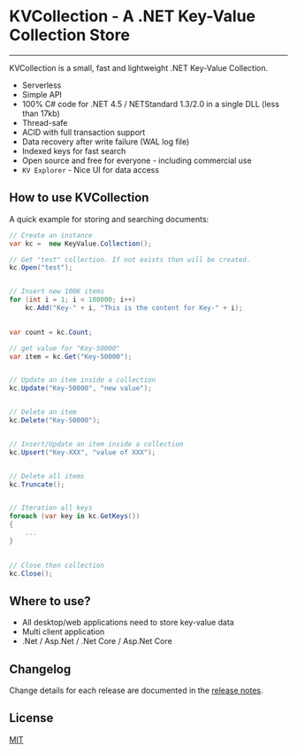 # KVCollection - A .NET Key-Value Collection Store


---

KVCollection is a small, fast and lightweight .NET Key-Value Collection. 

- Serverless
- Simple API
- 100% C# code for .NET 4.5 / NETStandard 1.3/2.0 in a single DLL (less than 17kb)
- Thread-safe
- ACID with full transaction support
- Data recovery after write failure (WAL log file)
- Indexed keys for fast search
- Open source and free for everyone - including commercial use
- `KV Explorer` - Nice UI for data access

## How to use KVCollection

A quick example for storing and searching documents:

```C#
// Create an instance
var kc =  new KeyValue.Collection();

// Get "test" collection. If not exists then will be created.
kc.Open("test");


// Insert new 100K items
for (int i = 1; i < 100000; i++)
    kc.Add("Key-" + i, "This is the content for Key-" + i);

    
var count = kc.Count;

// get value for "Key-50000"
var item = kc.Get("Key-50000");


// Update an item inside a collection
kc.Update("Key-50000", "new value");


// Delete an item
kc.Delete("Key-50000");


// Insert/Update an item inside a collection
kc.Upsert("Key-XXX", "value of XXX");


// Delete all items
kc.Truncate();


// Iteration all keys
foreach (var key in kc.GetKeys())
{
    ...
}
    

// Close then collection
kc.Close();
```


## Where to use?

- All desktop/web applications need to store key-value data
- Multi client application
- .Net / Asp.Net / .Net Core / Asp.Net Core


## Changelog

Change details for each release are documented in the [release notes](https://github.com/Rubic-Solutions/KVCollection/releases).


## License

[MIT](http://opensource.org/licenses/MIT)
